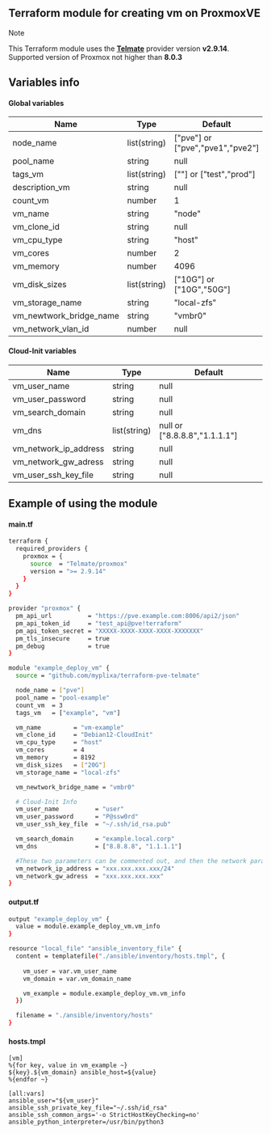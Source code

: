 ## Terraform module for creating vm on ProxmoxVE

> [!NOTE]
> This Terraform module uses the **[Telmate](https://github.com/Telmate/terraform-provider-proxmox)** provider version **v2.9.14**.  
> Supported version of Proxmox not higher than **8.0.3**

## Variables info
#### Global variables
| Name | Type | Default |
| ---- | ---- | ------- |
| node_name | list(string) | ["pve"] or ["pve","pve1","pve2"] |
| pool_name | string | null |
| tags_vm | list(string) | [""] or ["test","prod"] |
| description_vm | string | null |
| count_vm | number | 1 |
| vm_name | string | "node" |
| vm_clone_id | string | null |
| vm_cpu_type | string | "host" |
| vm_cores | number | 2 |
| vm_memory | number | 4096 |
| vm_disk_sizes | list(string) | ["10G"] or ["10G","50G"] |
| vm_storage_name | string | "local-zfs" |
| vm_newtwork_bridge_name | string | "vmbr0" |
| vm_network_vlan_id | number | null |

#### Cloud-Init variables
| Name | Type | Default |
| ---- | ---- | ------- |
| vm_user_name | string | null |
| vm_user_password | string | null |
| vm_search_domain | string | null |
| vm_dns | list(string) | null or ["8.8.8.8","1.1.1.1"] |
| vm_network_ip_address | string | null |
| vm_network_gw_adress | string | null |
| vm_user_ssh_key_file | string | null |

## Example of using the module
#### main.tf
```sh
terraform {
  required_providers {
    proxmox = {
      source  = "Telmate/proxmox"
      version = ">= 2.9.14"
    }
  }
}

provider "proxmox" {
  pm_api_url          = "https://pve.example.com:8006/api2/json"
  pm_api_token_id     = "test_api@pve!terraform"
  pm_api_token_secret = "XXXXX-XXXX-XXXX-XXXX-XXXXXXX"
  pm_tls_insecure     = true
  pm_debug            = true
}

module "example_deploy_vm" {
  source = "github.com/myplixa/terraform-pve-telmate"

  node_name = ["pve"]
  pool_name = "pool-example"
  count_vm  = 3
  tags_vm   = ["example", "vm"]

  vm_name         = "vm-example"
  vm_clone_id     = "Debian12-CloudInit"
  vm_cpu_type     = "host"
  vm_cores        = 4
  vm_memory       = 8192
  vm_disk_sizes   = ["20G"]
  vm_storage_name = "local-zfs"

  vm_newtwork_bridge_name = "vmbr0"

  # Cloud-Init Info
  vm_user_name          = "user"
  vm_user_password      = "P@ssw0rd"
  vm_user_ssh_key_file  = "~/.ssh/id_rsa.pub"

  vm_search_domain      = "example.local.corp"
  vm_dns                = ["8.8.8.8", "1.1.1.1"]

  #These two parameters can be commented out, and then the network parameters will be set to "dhcp"
  vm_network_ip_address = "xxx.xxx.xxx.xxx/24"
  vm_network_gw_adress  = "xxx.xxx.xxx.xxx"
}
```

#### output.tf
```sh
output "example_deploy_vm" {
  value = module.example_deploy_vm.vm_info
}

resource "local_file" "ansible_inventory_file" {
  content = templatefile("./ansible/inventory/hosts.tmpl", {
    
    vm_user = var.vm_user_name
    vm_domain = var.vm_domain_name

    vm_example = module.example_deploy_vm.vm_info
  })

  filename = "./ansible/inventory/hosts"
}
```

#### hosts.tmpl
```tmpl
[vm]
%{for key, value in vm_example ~}
${key}.${vm_domain} ansible_host=${value}
%{endfor ~}

[all:vars]
ansible_user="${vm_user}"
ansible_ssh_private_key_file="~/.ssh/id_rsa"
ansible_ssh_common_args='-o StrictHostKeyChecking=no'
ansible_python_interpreter=/usr/bin/python3
```